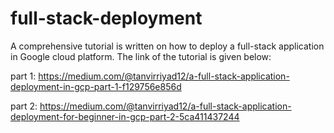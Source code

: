 # full-stack-deployment

A comprehensive tutorial is written on how to deploy a full-stack application in Google cloud platform. The link of the tutorial is given below:

part 1: https://medium.com/@tanvirriyad12/a-full-stack-application-deployment-in-gcp-part-1-f129756e856d

part 2: https://medium.com/@tanvirriyad12/a-full-stack-application-deployment-for-beginner-in-gcp-part-2-5ca411437244
